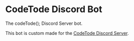 # CodeTode Discord Bot
The codeTode(); Discord Server bot.

This bot is custom made for the [CodeTode Discord Server](https://discord.gg/tVzW6JE/).
